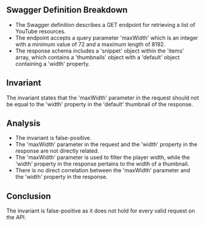 ## Swagger Definition Breakdown
- The Swagger definition describes a GET endpoint for retrieving a list of YouTube resources.
- The endpoint accepts a query parameter 'maxWidth' which is an integer with a minimum value of 72 and a maximum length of 8192.
- The response schema includes a 'snippet' object within the 'items' array, which contains a 'thumbnails' object with a 'default' object containing a 'width' property.

## Invariant
The invariant states that the 'maxWidth' parameter in the request should not be equal to the 'width' property in the 'default' thumbnail of the response.

## Analysis
- The invariant is false-positive.
- The 'maxWidth' parameter in the request and the 'width' property in the response are not directly related.
- The 'maxWidth' parameter is used to filter the player width, while the 'width' property in the response pertains to the width of a thumbnail.
- There is no direct correlation between the 'maxWidth' parameter and the 'width' property in the response.

## Conclusion
The invariant is false-positive as it does not hold for every valid request on the API.
